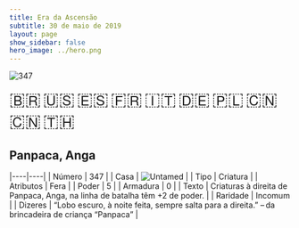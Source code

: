 ```yaml
---
title: Era da Ascensão
subtitle: 30 de maio de 2019
layout: page
show_sidebar: false
hero_image: ../hero.png
---
```


![347](https://cdn.keyforgegame.com/media/card_front/pt/435_347_WQJWMR3V6FXG_pt.png)

<span title="Português" style="font-size: 32px;cursor: pointer;" onclick="javascript:document.querySelector('img[alt=\'347\']').src=document.querySelector('img[alt=\'347\']').src.replace(/card_front\/[^/]+/, 'card_front/pt').replace(/_[^/.0-9]+\.png/, '_pt.png')">🇧🇷</span>
<span title="English" style="font-size: 32px;cursor: pointer;" onclick="javascript:document.querySelector('img[alt=\'347\']').src=document.querySelector('img[alt=\'347\']').src.replace(/card_front\/[^/]+/, 'card_front/en').replace(/_[^/.0-9]+\.png/, '_en.png')">🇺🇸</span>
<span title="Español" style="font-size: 32px;cursor: pointer;" onclick="javascript:document.querySelector('img[alt=\'347\']').src=document.querySelector('img[alt=\'347\']').src.replace(/card_front\/[^/]+/, 'card_front/es').replace(/_[^/.0-9]+\.png/, '_es.png')">🇪🇸</span>
<span title="Français" style="font-size: 32px;cursor: pointer;" onclick="javascript:document.querySelector('img[alt=\'347\']').src=document.querySelector('img[alt=\'347\']').src.replace(/card_front\/[^/]+/, 'card_front/fr').replace(/_[^/.0-9]+\.png/, '_fr.png')">🇫🇷</span>
<span title="Italiano" style="font-size: 32px;cursor: pointer;" onclick="javascript:document.querySelector('img[alt=\'347\']').src=document.querySelector('img[alt=\'347\']').src.replace(/card_front\/[^/]+/, 'card_front/it').replace(/_[^/.0-9]+\.png/, '_it.png')">🇮🇹</span>
<span title="Deutsche" style="font-size: 32px;cursor: pointer;" onclick="javascript:document.querySelector('img[alt=\'347\']').src=document.querySelector('img[alt=\'347\']').src.replace(/card_front\/[^/]+/, 'card_front/de').replace(/_[^/.0-9]+\.png/, '_de.png')">🇩🇪</span>
<span title="Polskie" style="font-size: 32px;cursor: pointer;" onclick="javascript:document.querySelector('img[alt=\'347\']').src=document.querySelector('img[alt=\'347\']').src.replace(/card_front\/[^/]+/, 'card_front/pl').replace(/_[^/.0-9]+\.png/, '_pl.png')">🇵🇱</span>
<span title="简体中文" style="font-size: 32px;cursor: pointer;" onclick="javascript:document.querySelector('img[alt=\'347\']').src=document.querySelector('img[alt=\'347\']').src.replace(/card_front\/[^/]+/, 'card_front/zh-hans').replace(/_[^/.0-9]+\.png/, '_zh-hans.png')">🇨🇳</span>
<span title="繁體中文" style="font-size: 32px;cursor: pointer;" onclick="javascript:document.querySelector('img[alt=\'347\']').src=document.querySelector('img[alt=\'347\']').src.replace(/card_front\/[^/]+/, 'card_front/zh-hant').replace(/_[^/.0-9]+\.png/, '_zh-hant.png')">🇨🇳</span>
<span title="ไทย" style="font-size: 32px;cursor: pointer;" onclick="javascript:document.querySelector('img[alt=\'347\']').src=document.querySelector('img[alt=\'347\']').src.replace(/card_front\/[^/]+/, 'card_front/th').replace(/_[^/.0-9]+\.png/, '_th.png')">🇹🇭</span>

## Panpaca, Anga

|----|----|
| Número | 347 |
| Casa | ![Untamed](https://archonarcana.com/images/thumb/b/bd/Untamed.png/22px-Untamed.png "Indomados") |
| Tipo | Criatura |
| Atributos | Fera |
| Poder | 5 |
| Armadura | 0 |
| Texto | Criaturas à direita de Panpaca, Anga, na linha de batalha têm +2 de poder. |
| Raridade | Incomum |
| Dizeres | “Lobo escuro, à noite feita, sempre salta para a direita.” – da brincadeira de criança “Panpaca” |
